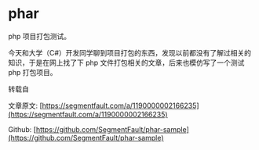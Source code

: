 # phar
php 项目打包测试。

今天和大学（C#）开发同学聊到项目打包的东西，发现以前都没有了解过相关的知识，于是在网上找了下 php 文件打包相关的文章，后来也模仿写了一个测试 php 打包项目。

转载自

文章原文: [https://segmentfault.com/a/1190000002166235](https://segmentfault.com/a/1190000002166235)

Github: [https://github.com/SegmentFault/phar-sample](https://github.com/SegmentFault/phar-sample)

